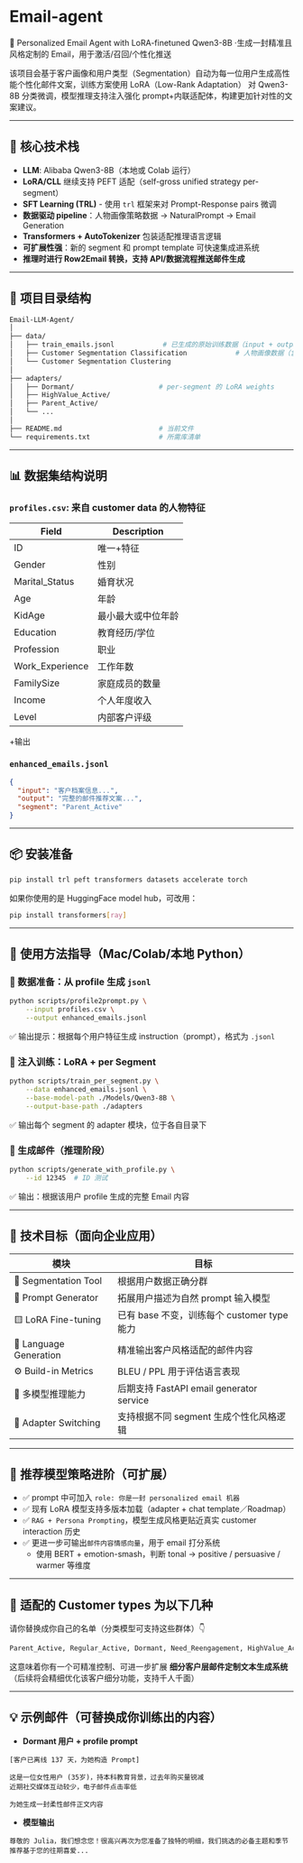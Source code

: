 # Email-agent

📨 Personalized Email Agent with LoRA-finetuned Qwen3-8B
·生成一封精准且风格定制的 Email，用于激活/召回/个性化推送

该项目会基于客户画像和用户类型（Segmentation）自动为每一位用户生成高性能个性化邮件文案，训练方案使用 LoRA（Low-Rank Adaptation） 对 Qwen3-8B 分类微调，模型推理支持注入强化 prompt+内联适配体，构建更加针对性的文案建议。

---

## 🧠 核心技术栈

- **LLM**: Alibaba Qwen3-8B（本地或 Colab 运行）
- **LoRA/CLL** 继续支持 PEFT 适配（self-gross unified strategy per-segment）
- **SFT Learning (TRL)** - 使用 `trl` 框架来对 Prompt-Response pairs 微调
- **数据驱动 pipeline**：人物画像策略数据 → NaturalPrompt → Email Generation
- **Transformers + AutoTokenizer** 包装适配推理语言逻辑
- **可扩展性强**：新的 segment 和 prompt template 可快速集成进系统
- **推理时进行 Row2Email 转换，支持 API/数据流程推送邮件生成**

---

## 📁 项目目录结构

```bash
Email-LLM-Agent/
│
├── data/
│   ├── train_emails.jsonl            # 已生成的原始训练数据（input + output + segment）
│   ├── Customer Segmentation Classification            # 人物画像数据（含 ID, Age, KidAge, Profession ...）
│   └── Customer Segmentation Clustering
│
├── adapters/
│   ├── Dormant/                     # per-segment 的 LoRA weights
│   ├── HighValue_Active/
│   ├── Parent_Active/
│   └── ...
│
├── README.md                        # 当前文件
└── requirements.txt                 # 所需库清单
```

---

## 📊 数据集结构说明

### `profiles.csv`: 来自 customer data 的人物特征

| Field | Description |
|-------|-------------|
| ID | 唯一+特征 |
| Gender | 性别 |
| Marital_Status | 婚育状况 |
| Age | 年龄 |
| KidAge | 最小最大或中位年龄 |
| Education | 教育经历/学位 |
| Profession | 职业 |
| Work_Experience | 工作年数 |
| FamilySize | 家庭成员的数量 |
| Income | 个人年度收入 |
|Level | 内部客户评级 |
+输出

### `enhanced_emails.jsonl`

```json
{
  "input": "客户档案信息...",
  "output": "完整的邮件推荐文案...",
  "segment": "Parent_Active"
}
```

---

## 📦 安装准备

```bash
pip install trl peft transformers datasets accelerate torch
```

如果你使用的是 HuggingFace model hub，可改用：

```bash
pip install transformers[ray]
```

---

## 🔧 使用方法指导（Mac/Colab/本地 Python）

### 🧵 数据准备：从 profile 生成 `jsonl`

```bash
python scripts/profile2prompt.py \
    --input profiles.csv \
    --output enhanced_emails.jsonl
```

✅ 输出提示：根据每个用户特征生成 instruction（prompt），格式为 `.jsonl`

### 🔧 注入训练：LoRA + per Segment

```bash
python scripts/train_per_segment.py \
    --data enhanced_emails.jsonl \
    --base-model-path ./Models/Qwen3-8B \
    --output-base-path ./adapters
```

✅ 输出每个 segment 的 adapter 模块，位于各自目录下

### 🤖 生成邮件（推理阶段）

```bash
python scripts/generate_with_profile.py \
    --id 12345  # ID 测试
```

✅ 输出：根据该用户 profile 生成的完整 Email 内容

---

## 🎯 技术目标（面向企业应用）

| 模块 | 目标 |
|------|--------|
| 🎯 Segmentation Tool | 根据用户数据正确分群 |
| 🧠 Prompt Generator | 拓展用户描述为自然 prompt 输入模型 |
| 🟨 LoRA Fine-tuning | 已有 base 不变，训练每个 customer type 能力 |
| 🧾 Language Generation | 精准输出客户风格适配的邮件内容 |
| ⚙️ Build-in Metrics | BLEU / PPL 用于评估语言表现 |
| 🚀 多模型推理能力 | 后期支持 FastAPI email generator service |
| 🧩 Adapter Switching | 支持根据不同 segment 生成个性化风格逻辑 |

---

## 🔬 推荐模型策略进阶（可扩展）

- ✅ prompt 中可加入 `role: 你是一封 personalized email 机器`
- ✅ 现有 LoRA 模型支持多版本加载（adapter + chat template／Roadmap）
- ✅ `RAG + Persona Prompting`，模型生成风格更贴近真实 customer interaction 历史
- ✅ 更进一步可输出`邮件内容情感向量`，用于 email 打分系统
  - 使用 BERT + emotion-smash，判断 tonal → positive / persuasive / warmer 等维度

---

## 💌 适配的 Customer types 为以下几种

请你替换成你自己的名单（分类模型可支持这些群体）👇

```bash
Parent_Active, Regular_Active, Dormant, Need_Reengagement, HighValue_Active
```

这意味着你有一个可精准控制、可进一步扩展 **细分客户层邮件定制文本生成系统**（后续将会精细优化该客户细分功能，支持千人千面）

---

## 💡 示例邮件（可替换成你训练出的内容）

- **Dormant 用户 + profile prompt**

```prompt
[客户已离线 137 天，为她构造 Prompt]

这是一位女性用户 (35岁)，持本科教育背景，过去年购买量锐减
近期社交媒体互动较少，电子邮件点击率低

为她生成一封柔性邮件正文内容
```

- **模型输出**

```output
尊敬的 Julia，我们想念您！很高兴再次为您准备了独特的明细，我们挑选的必备主题和季节推荐基于您的往期喜爱...
```

